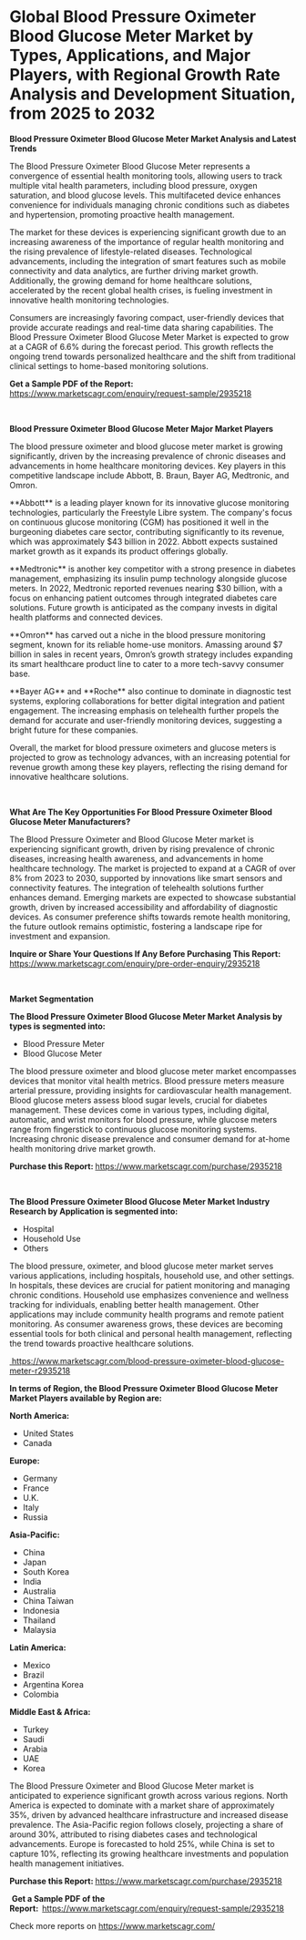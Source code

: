 <p><h1>Global Blood Pressure Oximeter Blood Glucose Meter Market by Types, Applications, and Major Players, with Regional Growth Rate Analysis and Development Situation, from 2025 to 2032</h1></p><p><strong>Blood Pressure Oximeter Blood Glucose Meter Market Analysis and Latest Trends</strong></p>
<p><p>The Blood Pressure Oximeter Blood Glucose Meter represents a convergence of essential health monitoring tools, allowing users to track multiple vital health parameters, including blood pressure, oxygen saturation, and blood glucose levels. This multifaceted device enhances convenience for individuals managing chronic conditions such as diabetes and hypertension, promoting proactive health management.</p><p>The market for these devices is experiencing significant growth due to an increasing awareness of the importance of regular health monitoring and the rising prevalence of lifestyle-related diseases. Technological advancements, including the integration of smart features such as mobile connectivity and data analytics, are further driving market growth. Additionally, the growing demand for home healthcare solutions, accelerated by the recent global health crises, is fueling investment in innovative health monitoring technologies.</p><p>Consumers are increasingly favoring compact, user-friendly devices that provide accurate readings and real-time data sharing capabilities. The Blood Pressure Oximeter Blood Glucose Meter Market is expected to grow at a CAGR of 6.6% during the forecast period. This growth reflects the ongoing trend towards personalized healthcare and the shift from traditional clinical settings to home-based monitoring solutions.</p></p>
<p><strong>Get a Sample PDF of the Report:&nbsp;</strong> <a href="https://www.marketscagr.com/enquiry/request-sample/2935218?utm_campaign=2648&utm_medium=2&utm_source=Github&utm_content=ia&utm_term=14032025&utm_id=blood-pressure-oximeter-blood-glucose-meter">https://www.marketscagr.com/enquiry/request-sample/2935218</a></p>
<p>&nbsp;</p>
<p><strong>Blood Pressure Oximeter Blood Glucose Meter Major Market Players</strong></p>
<p><p>The blood pressure oximeter and blood glucose meter market is growing significantly, driven by the increasing prevalence of chronic diseases and advancements in home healthcare monitoring devices. Key players in this competitive landscape include Abbott, B. Braun, Bayer AG, Medtronic, and Omron.</p><p>**Abbott** is a leading player known for its innovative glucose monitoring technologies, particularly the Freestyle Libre system. The company's focus on continuous glucose monitoring (CGM) has positioned it well in the burgeoning diabetes care sector, contributing significantly to its revenue, which was approximately $43 billion in 2022. Abbott expects sustained market growth as it expands its product offerings globally.</p><p>**Medtronic** is another key competitor with a strong presence in diabetes management, emphasizing its insulin pump technology alongside glucose meters. In 2022, Medtronic reported revenues nearing $30 billion, with a focus on enhancing patient outcomes through integrated diabetes care solutions. Future growth is anticipated as the company invests in digital health platforms and connected devices.</p><p>**Omron** has carved out a niche in the blood pressure monitoring segment, known for its reliable home-use monitors. Amassing around $7 billion in sales in recent years, Omron’s growth strategy includes expanding its smart healthcare product line to cater to a more tech-savvy consumer base.</p><p>**Bayer AG** and **Roche** also continue to dominate in diagnostic test systems, exploring collaborations for better digital integration and patient engagement. The increasing emphasis on telehealth further propels the demand for accurate and user-friendly monitoring devices, suggesting a bright future for these companies.</p><p>Overall, the market for blood pressure oximeters and glucose meters is projected to grow as technology advances, with an increasing potential for revenue growth among these key players, reflecting the rising demand for innovative healthcare solutions.</p></p>
<p>&nbsp;</p>
<p><strong>What Are The Key Opportunities For Blood Pressure Oximeter Blood Glucose Meter Manufacturers?</strong></p>
<p><p>The Blood Pressure Oximeter and Blood Glucose Meter market is experiencing significant growth, driven by rising prevalence of chronic diseases, increasing health awareness, and advancements in home healthcare technology. The market is projected to expand at a CAGR of over 8% from 2023 to 2030, supported by innovations like smart sensors and connectivity features. The integration of telehealth solutions further enhances demand. Emerging markets are expected to showcase substantial growth, driven by increased accessibility and affordability of diagnostic devices. As consumer preference shifts towards remote health monitoring, the future outlook remains optimistic, fostering a landscape ripe for investment and expansion.</p></p>
<p><strong>Inquire or Share Your Questions If Any Before Purchasing This Report:</strong> <a href="https://www.marketscagr.com/enquiry/pre-order-enquiry/2935218?utm_campaign=2648&utm_medium=2&utm_source=Github&utm_content=ia&utm_term=14032025&utm_id=blood-pressure-oximeter-blood-glucose-meter">https://www.marketscagr.com/enquiry/pre-order-enquiry/2935218</a></p>
<p>&nbsp;</p>
<p><strong>Market Segmentation</strong></p>
<p><strong>The Blood Pressure Oximeter Blood Glucose Meter Market Analysis by types is segmented into:</strong></p>
<p><ul><li>Blood Pressure Meter</li><li>Blood Glucose Meter</li></ul></p>
<p><p>The blood pressure oximeter and blood glucose meter market encompasses devices that monitor vital health metrics. Blood pressure meters measure arterial pressure, providing insights for cardiovascular health management. Blood glucose meters assess blood sugar levels, crucial for diabetes management. These devices come in various types, including digital, automatic, and wrist monitors for blood pressure, while glucose meters range from fingerstick to continuous glucose monitoring systems. Increasing chronic disease prevalence and consumer demand for at-home health monitoring drive market growth.</p></p>
<p><strong>Purchase this Report:&nbsp;</strong><a href="https://www.marketscagr.com/purchase/2935218?utm_campaign=2648&utm_medium=2&utm_source=Github&utm_content=ia&utm_term=14032025&utm_id=blood-pressure-oximeter-blood-glucose-meter">https://www.marketscagr.com/purchase/2935218</a></p>
<p>&nbsp;</p>
<p><strong>The Blood Pressure Oximeter Blood Glucose Meter Market Industry Research by Application is segmented into:</strong></p>
<p><ul><li>Hospital</li><li>Household Use</li><li>Others</li></ul></p>
<p><p>The blood pressure, oximeter, and blood glucose meter market serves various applications, including hospitals, household use, and other settings. In hospitals, these devices are crucial for patient monitoring and managing chronic conditions. Household use emphasizes convenience and wellness tracking for individuals, enabling better health management. Other applications may include community health programs and remote patient monitoring. As consumer awareness grows, these devices are becoming essential tools for both clinical and personal health management, reflecting the trend towards proactive healthcare solutions.</p></p>
<p><a href="https://www.marketscagr.com/blood-pressure-oximeter-blood-glucose-meter-r2935218?utm_campaign=2648&utm_medium=2&utm_source=Github&utm_content=ia&utm_term=14032025&utm_id=blood-pressure-oximeter-blood-glucose-meter">&nbsp;https://www.marketscagr.com/blood-pressure-oximeter-blood-glucose-meter-r2935218</a></p>
<p><strong>In terms of Region, the Blood Pressure Oximeter Blood Glucose Meter Market Players available by Region are:</strong></p>
<p>
    <p> <strong> North America: </strong>
        <ul>
            <li>United States</li>
            <li>Canada</li>
        </ul>
        </p> 
    <p> <strong> Europe: </strong>
        <ul>
            <li>Germany</li>
            <li>France</li>
            <li>U.K.</li>
            <li>Italy</li>
            <li>Russia</li>
        </ul>
        </p> 
    <p> <strong> Asia-Pacific: </strong>
        <ul>
            <li>China</li>
            <li>Japan</li>
            <li>South Korea</li>
            <li>India</li>
            <li>Australia</li>
            <li>China Taiwan</li>
            <li>Indonesia</li>
            <li>Thailand</li>
            <li>Malaysia</li>
        </ul>
        </p> 
    <p> <strong> Latin America: </strong>
        <ul>
            <li>Mexico</li>
            <li>Brazil</li>
            <li>Argentina Korea</li>
            <li>Colombia</li>
        </ul>
        </p> 
    <p> <strong> Middle East & Africa: </strong>
        <ul>
            <li>Turkey</li>
            <li>Saudi</li>
            <li>Arabia</li>
            <li>UAE</li>
            <li>Korea</li>
        </ul>
    </p>
    </p>
<p><p>The Blood Pressure Oximeter and Blood Glucose Meter market is anticipated to experience significant growth across various regions. North America is expected to dominate with a market share of approximately 35%, driven by advanced healthcare infrastructure and increased disease prevalence. The Asia-Pacific region follows closely, projecting a share of around 30%, attributed to rising diabetes cases and technological advancements. Europe is forecasted to hold 25%, while China is set to capture 10%, reflecting its growing healthcare investments and population health management initiatives.</p></p>
<p><strong>Purchase this Report: </strong><a href="https://www.marketscagr.com/purchase/2935218?utm_campaign=2648&utm_medium=2&utm_source=Github&utm_content=ia&utm_term=14032025&utm_id=blood-pressure-oximeter-blood-glucose-meter">https://www.marketscagr.com/purchase/2935218</a></p>
<p>&nbsp;<strong>Get a Sample PDF of the Report:&nbsp;&nbsp;</strong><a href="https://www.marketscagr.com/enquiry/request-sample/2935218?utm_campaign=2648&utm_medium=2&utm_source=Github&utm_content=ia&utm_term=14032025&utm_id=blood-pressure-oximeter-blood-glucose-meter">https://www.marketscagr.com/enquiry/request-sample/2935218</a></p>
<p><strong></strong></p>
<p>Check more reports on <a href="https://www.marketscagr.com/?utm_campaign=2648&utm_medium=2&utm_source=Github&utm_content=ia&utm_term=14032025&utm_id=blood-pressure-oximeter-blood-glucose-meter">https://www.marketscagr.com/</a></p>